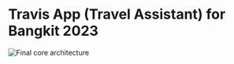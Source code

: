# Travis App (Travel Assistant) for Bangkit 2023

<img src="https://rickyslash.my.id/wp-content/uploads/2024/03/3-project-prev-travis-ai-c.jpg" alt="Final core architecture">

